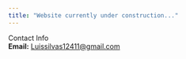 ```yaml
---
title: "Website currently under construction..."
---
```


Contact Info 
<br>
**Email:** Luissilvas12411@gmail.com

